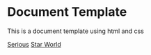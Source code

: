 # Document Template
This is a document template using html and css

[Serious](https://html-preview.github.io/?url=https://github.com/kayedm/html-document-template/blob/main/document.html)
[Star World](https://html-preview.github.io/?url=https://github.com/kayedm/html-document-template/blob/main/themes/star-world/document.html)
